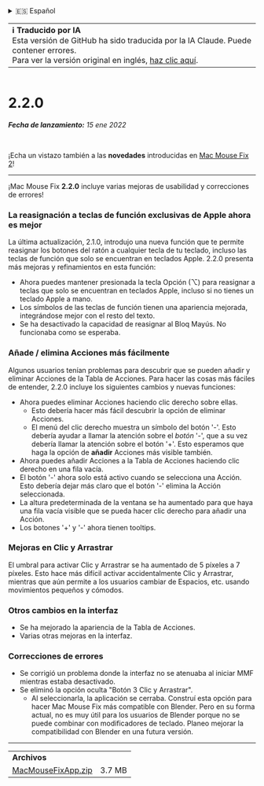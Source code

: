 <details>
<summary>🇪🇸 Español</summary>

[🇬🇧 English (GitHub)](https://github.com/noah-nuebling/mac-mouse-fix/releases/tag/2.2.0)\
[🇦🇩 Català](https://redirect.macmousefix.com/?target=mmf-release&tag=2.2.0&locale=ca)\
[🇩🇪 Deutsch](https://redirect.macmousefix.com/?target=mmf-release&tag=2.2.0&locale=de)\
**🇪🇸 Español**\
[🇫🇷 Français](https://redirect.macmousefix.com/?target=mmf-release&tag=2.2.0&locale=fr)\
[🇮🇩 Indonesia](https://redirect.macmousefix.com/?target=mmf-release&tag=2.2.0&locale=id)\
[🇮🇹 Italiano](https://redirect.macmousefix.com/?target=mmf-release&tag=2.2.0&locale=it)\
[🇭🇺 Magyar](https://redirect.macmousefix.com/?target=mmf-release&tag=2.2.0&locale=hu)\
[🇳🇱 Nederlands](https://redirect.macmousefix.com/?target=mmf-release&tag=2.2.0&locale=nl)\
[🇵🇱 Polski](https://redirect.macmousefix.com/?target=mmf-release&tag=2.2.0&locale=pl)\
[🇧🇷 Português (Brasil)](https://redirect.macmousefix.com/?target=mmf-release&tag=2.2.0&locale=pt-BR)\
[🇵🇹 Português (Portugal)](https://redirect.macmousefix.com/?target=mmf-release&tag=2.2.0&locale=pt-PT)\
[🇷🇴 Română](https://redirect.macmousefix.com/?target=mmf-release&tag=2.2.0&locale=ro)\
[🇸🇪 Svenska](https://redirect.macmousefix.com/?target=mmf-release&tag=2.2.0&locale=sv)\
[🇻🇳 Tiếng Việt](https://redirect.macmousefix.com/?target=mmf-release&tag=2.2.0&locale=vi)\
[🇹🇷 Türkçe](https://redirect.macmousefix.com/?target=mmf-release&tag=2.2.0&locale=tr)\
[🇨🇿 Čeština](https://redirect.macmousefix.com/?target=mmf-release&tag=2.2.0&locale=cs)\
[🇬🇷 Ελληνικά](https://redirect.macmousefix.com/?target=mmf-release&tag=2.2.0&locale=el)\
[🇷🇺 Русский](https://redirect.macmousefix.com/?target=mmf-release&tag=2.2.0&locale=ru)\
[🇺🇦 Українська](https://redirect.macmousefix.com/?target=mmf-release&tag=2.2.0&locale=uk)\
[🇮🇱 עברית](https://redirect.macmousefix.com/?target=mmf-release&tag=2.2.0&locale=he)\
[🇸🇦 العربية](https://redirect.macmousefix.com/?target=mmf-release&tag=2.2.0&locale=ar)\
[🇮🇳 हिन्दी](https://redirect.macmousefix.com/?target=mmf-release&tag=2.2.0&locale=hi)\
[🇹🇭 ไทย](https://redirect.macmousefix.com/?target=mmf-release&tag=2.2.0&locale=th)\
[🇨🇳 中文 (简体)](https://redirect.macmousefix.com/?target=mmf-release&tag=2.2.0&locale=zh-Hans)\
[🇨🇳 中文 (繁體)](https://redirect.macmousefix.com/?target=mmf-release&tag=2.2.0&locale=zh-Hant)\
[🇭🇰 中文（香港)](https://redirect.macmousefix.com/?target=mmf-release&tag=2.2.0&locale=zh-HK)\
[🇯🇵 日本語](https://redirect.macmousefix.com/?target=mmf-release&tag=2.2.0&locale=ja)\
[🇰🇷 한국어](https://redirect.macmousefix.com/?target=mmf-release&tag=2.2.0&locale=ko)\
[Help translate Mac Mouse Fix to different languages!](https://github.com/noah-nuebling/mac-mouse-fix/discussions/731)
</details>
<table align=><td>
<b>ℹ️ Traducido por IA</b><br>
Esta versión de GitHub ha sido traducida por la IA Claude. Puede contener errores.<br>
Para ver la versión original en inglés, <a href="https://github.com/noah-nuebling/mac-mouse-fix/releases/tag/2.2.0">haz clic aquí</a>.
</td></table>

<table></table>

# 2.2.0
***Fecha de lanzamiento:** 15 ene 2022*

<br>

¡Echa un vistazo también a las **novedades** introducidas en [Mac Mouse Fix 2](https://redirect.macmousefix.com/?target=mmf-release&tag=2.0.0&locale=es)!

---

¡Mac Mouse Fix **2.2.0** incluye varias mejoras de usabilidad y correcciones de errores!

### La reasignación a teclas de función exclusivas de Apple ahora es mejor

La última actualización, 2.1.0, introdujo una nueva función que te permite reasignar los botones del ratón a cualquier tecla de tu teclado, incluso las teclas de función que solo se encuentran en teclados Apple. 2.2.0 presenta más mejoras y refinamientos en esta función:

- Ahora puedes mantener presionada la tecla Opción (⌥) para reasignar a teclas que solo se encuentran en teclados Apple, incluso si no tienes un teclado Apple a mano.
- Los símbolos de las teclas de función tienen una apariencia mejorada, integrándose mejor con el resto del texto.
- Se ha desactivado la capacidad de reasignar al Bloq Mayús. No funcionaba como se esperaba.

### Añade / elimina Acciones más fácilmente

Algunos usuarios tenían problemas para descubrir que se pueden añadir y eliminar Acciones de la Tabla de Acciones. Para hacer las cosas más fáciles de entender, 2.2.0 incluye los siguientes cambios y nuevas funciones:

- Ahora puedes eliminar Acciones haciendo clic derecho sobre ellas.
  - Esto debería hacer más fácil descubrir la opción de eliminar Acciones.
  - El menú del clic derecho muestra un símbolo del botón '-'. Esto debería ayudar a llamar la atención sobre el _botón_ '-', que a su vez debería llamar la atención sobre el botón '+'. Esto esperamos que haga la opción de **añadir** Acciones más visible también.
- Ahora puedes añadir Acciones a la Tabla de Acciones haciendo clic derecho en una fila vacía.
- El botón '-' ahora solo está activo cuando se selecciona una Acción. Esto debería dejar más claro que el botón '-' elimina la Acción seleccionada.
- La altura predeterminada de la ventana se ha aumentado para que haya una fila vacía visible que se pueda hacer clic derecho para añadir una Acción.
- Los botones '+' y '-' ahora tienen tooltips.

### Mejoras en Clic y Arrastrar

El umbral para activar Clic y Arrastrar se ha aumentado de 5 píxeles a 7 píxeles. Esto hace más difícil activar accidentalmente Clic y Arrastrar, mientras que aún permite a los usuarios cambiar de Espacios, etc. usando movimientos pequeños y cómodos.

### Otros cambios en la interfaz

- Se ha mejorado la apariencia de la Tabla de Acciones.
- Varias otras mejoras en la interfaz.

### Correcciones de errores

- Se corrigió un problema donde la interfaz no se atenuaba al iniciar MMF mientras estaba desactivado.
- Se eliminó la opción oculta "Botón 3 Clic y Arrastrar".
  - Al seleccionarla, la aplicación se cerraba. Construí esta opción para hacer Mac Mouse Fix más compatible con Blender. Pero en su forma actual, no es muy útil para los usuarios de Blender porque no se puede combinar con modificadores de teclado. Planeo mejorar la compatibilidad con Blender en una futura versión.

---

<table align="start">
<tr>
    <td colspan=2>
        <b>Archivos</b>
    </td>
</tr>
<tr>
    <td><a href="https://github.com/noah-nuebling/mac-mouse-fix/releases/download/2.2.0/MacMouseFixApp.zip">MacMouseFixApp.zip</a></td>
    <td>3.7 MB</td>
</tr>
</table>